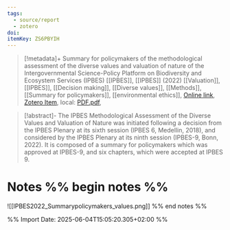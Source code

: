```yaml
---
tags:
  - source/report
  - zotero
doi: 
itemKey: ZS6PBYIH
---
```

>[!metadata]+
> Summary for policymakers of the methodological assessment of the diverse values and valuation of nature of the Intergovernmental Science-Policy Platform on Biodiversity and Ecosystem Services (IPBES)
> [[IPBES]], 
> [[IPBES]] (2022)
> [[Valuation]], [[IPBES]], [[Decision making]], [[Diverse values]], [[Methods]], [[Summary for policymakers]], [[environmental ethics]], 
> [Online link](https://zenodo.org/records/7410287), [Zotero Item](zotero://select/library/items/ZS6PBYIH), local: [PDF.pdf](file://C:/Users/aburg/Documents/references/zotero/storage/QZY64BWP/IPBES2022_Summarypolicymakers.pdf), 

>[!abstract]-
>The IPBES Methodological Assessment of the Diverse Values and Valuation of Nature was initiated following a decision from the IPBES Plenary at its sixth session (IPBES 6, Medellin, 2018), and considered by the IPBES Plenary at its ninth session (IPBES-9, Bonn, 2022). It is composed of a summary for policymakers which was approved at IPBES-9, and six chapters, which were accepted at IPBES 9.

# Notes %% begin notes %%
![[IPBES2022_Summarypolicymakers_values.png]]
%% end notes %%




%% Import Date: 2025-06-04T15:05:20.305+02:00 %%
